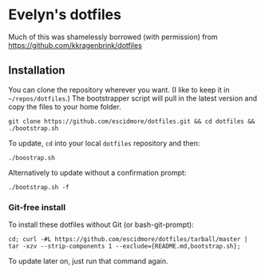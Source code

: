 # Evelyn's dotfiles
Much of this was shamelessly borrowed (with permission) from https://github.com/kkragenbrink/dotfiles

## Installation
You can clone the repository wherever you want. (I like to keep it in `~/repos/dotfiles`.)  The bootstrapper script will pull in the latest version and copy the files to your home folder.

```
git clone https://github.com/escidmore/dotfiles.git && cd dotfiles && ./bootstrap.sh
```

To update, `cd` into your local `dotfiles` repository and then:

```
./boostrap.sh
```

Alternatively to update without a confirmation prompt:

```
./bootstrap.sh -f
```

### Git-free install
To install these dotfiles without Git (or bash-git-prompt):
```
cd; curl -#L https://github.com/escidmore/dotfiles/tarball/master | tar -xzv --strip-components 1 --exclude={README.md,bootstrap.sh};
```
To update later on, just run that command again.
